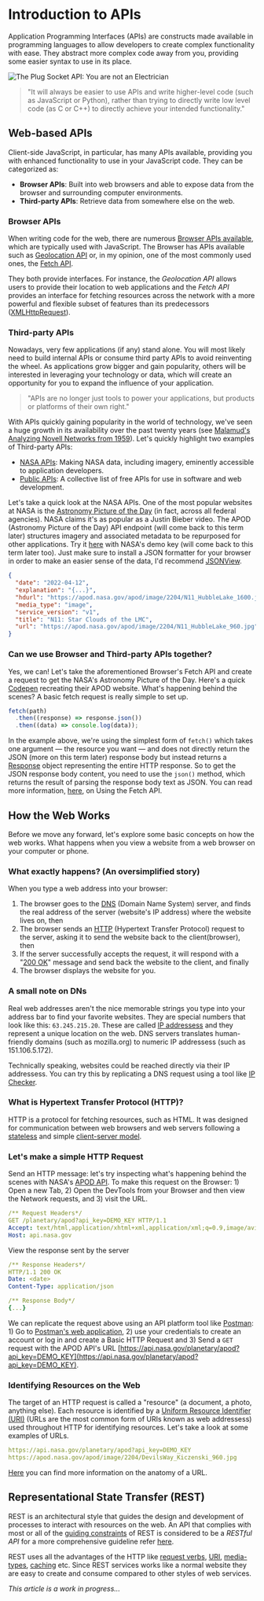 # Introduction to APIs

Application Programming Interfaces (APIs) are constructs made available in programming languages to allow developers to create complex functionality with ease. They abstract more complex code away from you, providing some easier syntax to use in its place.

![The Plug Socket API: You are not an Electrician](https://developer.mozilla.org/en-US/docs/Learn/JavaScript/Client-side_web_APIs/Introduction/plug-socket.png)

> "It will always be easier to use APIs and write higher-level code (such as JavaScript or Python), rather than trying to directly write low level code (as C or C++) to directly achieve your intended functionality."

## Web-based APIs

Client-side JavaScript, in particular, has many APIs available, providing you with enhanced functionality to use in your JavaScript code. They can be categorized as:

- **Browser APIs**: Built into web browsers and able to expose data from the browser and surrounding computer environments.
- **Third-party APIs**: Retrieve data from somewhere else on the web.

### Browser APIs

When writing code for the web, there are numerous [Browser APIs available](https://developer.mozilla.org/en-US/docs/Web/API), which are typically used with JavaScript. The Browser has APIs available such as [Geolocation API](https://developer.mozilla.org/en-US/docs/Web/API/Geolocation_API) or, in my opinion, one of the most commonly used ones, the [Fetch API](https://developer.mozilla.org/en-US/docs/Web/API/Fetch_API).

They both provide interfaces. For instance, the _Geolocation API_ allows users to provide their location to web applications and the _Fetch API_ provides an interface for fetching resources across the network with a more powerful and flexible subset of features than its predecessors ([XMLHttpRequest](https://developer.mozilla.org/en-US/docs/Web/API/XMLHttpRequest)).

### Third-party APIs

Nowadays, very few applications (if any) stand alone. You will most likely need to build internal APIs or consume third party APIs to avoid reinventing the wheel. As applications grow bigger and gain popularity, others will be interested in leveraging your technology or data, which will create an opportunity for you to expand the influence of your application.

> "APIs are no longer just tools to power your applications, but products or platforms of their own right."

With APIs quickly gaining popularity in the world of technology, we've seen a huge growth in its availability over the past twenty years (see [Malamud's Analyzing Novell Networks from 1959](https://babel.hathitrust.org/cgi/pt?id=mdp.39015018454903&view=1up&seq=314&skin=2021)). Let's quickly highlight two examples of Third-party APIs:

- [NASA APIs](https://api.nasa.gov/): Making NASA data, including imagery, eminently accessible to application developers.
- [Public APIs](https://github.com/public-apis/public-apis): A collective list of free APIs for use in software and web development.

Let's take a quick look at the NASA APIs. One of the most popular websites at NASA is the [Astronomy Picture of the Day](http://apod.nasa.gov/apod/astropix.html) (in fact, across all federal agencies). NASA claims it's as popular as a Justin Bieber video. The APOD (Astronomy Picture of the Day) API endpoint (will come back to this term later) structures imagery and associated metadata to be repurposed for other applications. Try it [here](https://api.nasa.gov/planetary/apod?api_key=DEMO_KEY) with NASA's demo key (will come back to this term later too). Just make sure to install a JSON formatter for your browser in order to make an easier sense of the data, I'd recommend [JSONView](https://jsonview.com/).

```json
{
  "date": "2022-04-12",
  "explanation": "{...}",
  "hdurl": "https://apod.nasa.gov/apod/image/2204/N11_HubbleLake_1600.jpg",
  "media_type": "image",
  "service_version": "v1",
  "title": "N11: Star Clouds of the LMC",
  "url": "https://apod.nasa.gov/apod/image/2204/N11_HubbleLake_960.jpg"
}
```

### Can we use Browser and Third-party APIs together?

Yes, we can! Let's take the aforementioned Browser's Fetch API and create a request to get the NASA's Astronomy Picture of the Day. Here's a quick [Codepen](https://codepen.io/ekqt/pen/yLpqqjP?editors=1011) recreating their APOD website. What's happening behind the scenes? A basic fetch request is really simple to set up.

```javascript
fetch(path)
  .then((response) => response.json())
  .then((data) => console.log(data));
```

In the example above, we're using the simplest form of `fetch()` which takes one argument — the resource you want — and does not directly return the JSON (more on this term later) response body but instead returns a [Response](https://developer.mozilla.org/en-US/docs/Web/API/Response) object representing the entire HTTP response. So to get the JSON response body content, you need to use the `json()` method, which returns the result of parsing the response body text as JSON. You can read more information, [here](https://developer.mozilla.org/en-US/docs/Web/API/Fetch_API/Using_Fetch), on Using the Fetch API.

## How the Web Works

Before we move any forward, let's explore some basic concepts on how the web works. What happens when you view a website from a web browser on your computer or phone.

### What exactly happens? (An oversimplified story)

When you type a web address into your browser:

1. The browser goes to the [DNS](https://developer.mozilla.org/en-US/docs/Glossary/DNS) (Domain Name System) server, and finds the real address of the server (website's IP address) where the website lives on, then
2. The browser sends an [HTTP](https://developer.mozilla.org/en-US/docs/Web/HTTP) (Hypertext Transfer Protocol) request to the server, asking it to send the website back to the client(browser), then
3. If the server successfully accepts the request, it will respond with a "[200 OK](https://developer.mozilla.org/en-US/docs/Web/HTTP/Status#successful_responses)" message and send back the website to the client, and finally
4. The browser displays the website for you.

### A small note on DNs

Real web addresses aren't the nice memorable strings you type into your address bar to find your favorite websites. They are special numbers that look like this: `63.245.215.20`. These are called [IP addressess](https://developer.mozilla.org/en-US/docs/Glossary/IP_Address) and they represent a unique location on the web. DNS servers translates human-friendly domains (such as mozilla.org) to numeric IP addressess (such as 151.106.5.172).

Technically speaking, websites could be reached directly via their IP addressess. You can try this by replicating a DNS request using a tool like [IP Checker](https://ipinfo.info/html/ip_checker.php).

### What is Hypertext Transfer Protocol (HTTP)?

HTTP is a protocol for fetching resources, such as HTML. It was designed for communication between web browsers and web servers following a [stateless](https://en.wikipedia.org/wiki/Stateless_protocol) and simple [client-server model](https://en.wikipedia.org/wiki/Client%E2%80%93server_model).

### Let's make a simple HTTP Request

Send an HTTP message: let's try inspecting what's happening behind the scenes with NASA's [APOD API](https://api.nasa.gov/planetary/apod?api_key=DEMO_KEY). To make this request on the Browser: 1) Open a new Tab, 2) Open the DevTools from your Browser and then view the Network requests, and 3) visit the URL.

```yaml
/** Request Headers*/
GET /planetary/apod?api_key=DEMO_KEY HTTP/1.1
Accept: text/html,application/xhtml+xml,application/xml;q=0.9,image/avif,image/webp,image/apng,*/*;q=0.8,application/signed-exchange;v=b3;q=0.9
Host: api.nasa.gov
```

View the response sent by the server

```yaml
/** Response Headers*/
HTTP/1.1 200 OK
Date: <date>
Content-Type: application/json

/** Response Body*/
{...}
```

We can replicate the request above using an API platform tool like [Postman](https://www.postman.com/product/what-is-postman/): 1) Go to [Postman's web application](https://web.postman.co/), 2) use your credentials to create an account or log in and create a Basic HTTP Request and 3) Send a `GET` request with the APOD API's URL [https://api.nasa.gov/planetary/apod?api_key=DEMO_KEY](https://api.nasa.gov/planetary/apod?api_key=DEMO_KEY).

### Identifying Resources on the Web

The target of an HTTP request is called a "resource" (a document, a photo, anything else). Each resource is identified by a [Uniform Resource Identifier (URI)](https://developer.mozilla.org/en-US/docs/Glossary/URI) (URLs are the most common form of URIs known as web addressess) used throughout HTTP for identifying resources. Let's take a look at some examples of URLs.

```yaml
https://api.nasa.gov/planetary/apod?api_key=DEMO_KEY
https://apod.nasa.gov/apod/image/2204/DevilsWay_Kiczenski_960.jpg
```

[Here](https://developer.mozilla.org/en-US/docs/Learn/Common_questions/What_is_a_URL#basics_anatomy_of_a_url) you can find more information on the anatomy of a URL.

## Representational State Transfer (REST)

REST is an architectural style that guides the design and development of processes to interact with resources on the web. An API that complies with most or all of the [guiding constraints](https://www.ics.uci.edu/~fielding/pubs/dissertation/rest_arch_style.htm) of REST is considered to be a _RESTful API_ for a more comprehensive guideline refer [here](https://github.com/byrondover/api-guidelines/blob/master/Guidelines.md).

REST uses all the advantages of the HTTP like [request verbs](https://developer.mozilla.org/en-US/docs/Web/HTTP/Methods), [URI](https://developer.mozilla.org/en-US/docs/Web/HTTP/Resources_and_URIs), [media-types](https://developer.mozilla.org/en-US/docs/Web/HTTP/Basics_of_HTTP/MIME_types), [caching](https://developer.mozilla.org/en-US/docs/Web/HTTP/Caching) etc. Since REST services works like a normal website they are easy to create and consume compared to other styles of web services.

_This article is a work in progress..._
